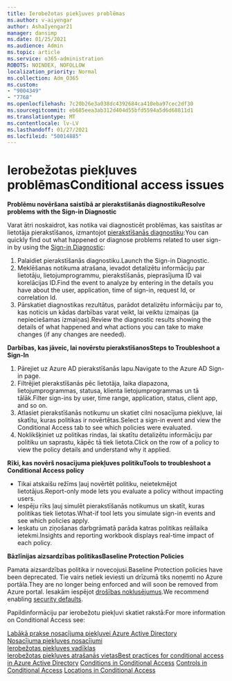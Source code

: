 ```yaml
---
title: Ierobežotas piekļuves problēmas
ms.author: v-aiyengar
author: AshaIyengar21
manager: dansimp
ms.date: 01/25/2021
ms.audience: Admin
ms.topic: article
ms.service: o365-administration
ROBOTS: NOINDEX, NOFOLLOW
localization_priority: Normal
ms.collection: Adm_O365
ms.custom:
- "9004349"
- "7768"
ms.openlocfilehash: 7c20b26e3a038dc4392684ca410eba97cec2df30
ms.sourcegitcommit: eb685eea3ab312d404d55bfd5594a5d6d68811d1
ms.translationtype: MT
ms.contentlocale: lv-LV
ms.lasthandoff: 01/27/2021
ms.locfileid: "50014885"
---
```

# <a name="conditional-access-issues"></a><span data-ttu-id="bca35-102">Ierobežotas piekļuves problēmas</span><span class="sxs-lookup"><span data-stu-id="bca35-102">Conditional access issues</span></span>

<span data-ttu-id="bca35-103">**Problēmu novēršana saistībā ar pierakstīšanās diagnostiku**</span><span class="sxs-lookup"><span data-stu-id="bca35-103">**Resolve problems with the Sign-in Diagnostic**</span></span>

<span data-ttu-id="bca35-104">Varat ātri noskaidrot, kas notika vai diagnosticēt problēmas, kas saistītas ar lietotāja pierakstīšanos, izmantojot [pierakstīšanās diagnostiku](https://portal.azure.com/#blade/Microsoft_AAD_IAM/ActiveDirectoryMenuBlade/diagnose/symptomId/ms_aad_dxp_signin_caDiagnoseAndSolveSummarySymptom):</span><span class="sxs-lookup"><span data-stu-id="bca35-104">You can quickly find out what happened or diagnose problems related to user sign-in by using the [Sign-in Diagnostic](https://portal.azure.com/#blade/Microsoft_AAD_IAM/ActiveDirectoryMenuBlade/diagnose/symptomId/ms_aad_dxp_signin_caDiagnoseAndSolveSummarySymptom):</span></span>

1. <span data-ttu-id="bca35-105">Palaidiet pierakstīšanās diagnostiku.</span><span class="sxs-lookup"><span data-stu-id="bca35-105">Launch the Sign-in Diagnostic.</span></span>
1. <span data-ttu-id="bca35-106">Meklēšanas notikuma atrašana, ievadot detalizētu informāciju par lietotāju, lietojumprogrammu, pierakstīšanās, pieprasījuma ID vai korelācijas ID.</span><span class="sxs-lookup"><span data-stu-id="bca35-106">Find the event to analyze by entering in the details you have about the user, application, time of sign-in, request Id, or correlation Id.</span></span>
1. <span data-ttu-id="bca35-107">Pārskatiet diagnostikas rezultātus, parādot detalizētu informāciju par to, kas noticis un kādas darbības varat veikt, lai veiktu izmaiņas (ja nepieciešamas izmaiņas).</span><span class="sxs-lookup"><span data-stu-id="bca35-107">Review the diagnostic results showing the details of what happened and what actions you can take to make changes (if any changes are needed).</span></span>

<span data-ttu-id="bca35-108">**Darbības, kas jāveic, lai novērstu pierakstīšanos**</span><span class="sxs-lookup"><span data-stu-id="bca35-108">**Steps to Troubleshoot a Sign-In**</span></span> 

1. <span data-ttu-id="bca35-109">Pārejiet uz Azure AD pierakstīšanās lapu.</span><span class="sxs-lookup"><span data-stu-id="bca35-109">Navigate to the Azure AD Sign-in page.</span></span>
1. <span data-ttu-id="bca35-110">Filtrējiet pierakstīšanās pēc lietotāja, laika diapazona, lietojumprogrammas, statusa, klienta lietojumprogrammas un tā tālāk.</span><span class="sxs-lookup"><span data-stu-id="bca35-110">Filter sign-ins by user, time range, application, status, client app, and so on.</span></span>
1. <span data-ttu-id="bca35-111">Atlasiet pierakstīšanās notikumu un skatiet cilni nosacījuma piekļuve, lai skatītu, kuras politikas ir novērtētas.</span><span class="sxs-lookup"><span data-stu-id="bca35-111">Select a sign-in event and view the Conditional Access tab to see which policies were evaluated.</span></span>
1. <span data-ttu-id="bca35-112">Noklikšķiniet uz politikas rindas, lai skatītu detalizētu informāciju par politiku un saprastu, kāpēc tā tiek lietota.</span><span class="sxs-lookup"><span data-stu-id="bca35-112">Click on the row of a policy to view the policy details and understand why it applied.</span></span>

<span data-ttu-id="bca35-113">**Rīki, kas novērš nosacījuma piekļuves politiku**</span><span class="sxs-lookup"><span data-stu-id="bca35-113">**Tools to troubleshoot a Conditional Access policy**</span></span>

- <span data-ttu-id="bca35-114">Tikai atskaišu režīms ļauj novērtēt politiku, neietekmējot lietotājus.</span><span class="sxs-lookup"><span data-stu-id="bca35-114">Report-only mode lets you evaluate a policy without impacting users.</span></span>
- <span data-ttu-id="bca35-115">Iespēju rīks ļauj simulēt pierakstīšanās notikumus un skatīt, kuras politikas tiek lietotas.</span><span class="sxs-lookup"><span data-stu-id="bca35-115">What-if tool lets you simulate sign-in events and see which policies apply.</span></span>
- <span data-ttu-id="bca35-116">Ieskatu un ziņošanas darbgrāmatā parāda katras politikas reāllaika ietekmi.</span><span class="sxs-lookup"><span data-stu-id="bca35-116">Insights and reporting workbook displays real-time impact of each policy.</span></span>

<span data-ttu-id="bca35-117">**Bāzlīnijas aizsardzības politikas**</span><span class="sxs-lookup"><span data-stu-id="bca35-117">**Baseline Protection Policies**</span></span>

<span data-ttu-id="bca35-118">Pamata aizsardzības politika ir novecojusi.</span><span class="sxs-lookup"><span data-stu-id="bca35-118">Baseline Protection policies have been deprecated.</span></span> <span data-ttu-id="bca35-119">Tie vairs netiek ieviesti un drīzumā tiks noņemti no Azure portāla.</span><span class="sxs-lookup"><span data-stu-id="bca35-119">They are no longer being enforced and will soon be removed from Azure portal.</span></span> <span data-ttu-id="bca35-120">Iesakām iespējot [drošības noklusējumus](https://docs.microsoft.com/azure/active-directory/fundamentals/concept-fundamentals-security-defaults).</span><span class="sxs-lookup"><span data-stu-id="bca35-120">We recommend enabling [security defaults](https://docs.microsoft.com/azure/active-directory/fundamentals/concept-fundamentals-security-defaults).</span></span>

<span data-ttu-id="bca35-121">Papildinformāciju par ierobežotu piekļuvi skatiet rakstā:</span><span class="sxs-lookup"><span data-stu-id="bca35-121">For more information on Conditional Access see:</span></span>

<span data-ttu-id="bca35-122">[Labākā prakse nosacījuma piekļuvei Azure Active Directory](https://docs.microsoft.com/azure/active-directory/conditional-access/best-practices)  
 [Nosacījuma piekļuves nosacījumi](https://docs.microsoft.com/azure/active-directory/conditional-access/best-practices)  
 [Ierobežotas piekļuves vadīklas](https://docs.microsoft.com/azure/active-directory/conditional-access/controls)  
 [Ierobežotas piekļuves atrašanās vietas](https://docs.microsoft.com/azure/active-directory/conditional-access/location-condition)</span><span class="sxs-lookup"><span data-stu-id="bca35-122">[Best practices for conditional access in Azure Active Directory](https://docs.microsoft.com/azure/active-directory/conditional-access/best-practices) 
[Conditions in Conditional Access](https://docs.microsoft.com/azure/active-directory/conditional-access/best-practices) 
[Controls in Conditional Access](https://docs.microsoft.com/azure/active-directory/conditional-access/controls) 
[Locations in Conditional Access ](https://docs.microsoft.com/azure/active-directory/conditional-access/location-condition)</span></span>
